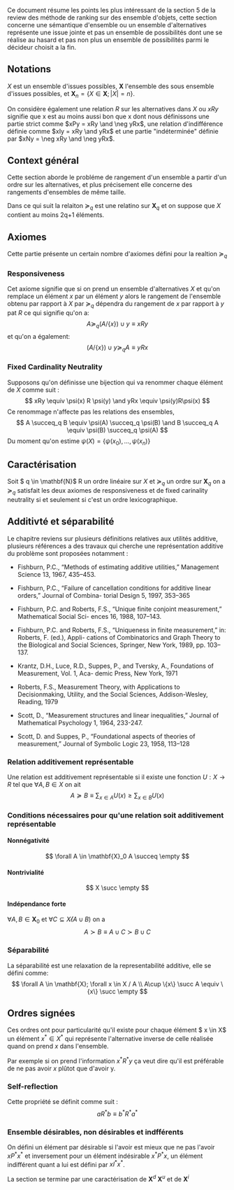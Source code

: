 Ce document résume les points les plus intéressant de la section 5 de la review des méthode de ranking sur des ensemble d'objets, cette section concerne une sémantique d'ensemble ou un ensemble d'alternatives représente une issue jointe et pas un ensemble de possibilités dont une se réalise au hasard et pas non plus un ensemble de possibilités parmi le décideur choisit a la fin.

## Notations

$X$ est un ensemble d'issues possibles, $\mathbf{X}$ l'ensemble des sous ensemble d'issues possibles, et $\mathbf{X}_n = \{X \in \mathbf{X}; |X| = n\}$.

On considère également une relation $R$ sur les alternatives dans $X$ ou $xRy$ signifie que x est au moins aussi bon que x dont nous définissons une partie strict comme $xPy = xRy \and \neg yRx$, une relation d'indifférence définie comme $xIy  = xRy \and yRx$ et une partie "indéterminée" définie par $xNy = \neg xRy \and \neg yRx$.

## Context général

Cette section aborde le probléme de rangement d'un ensemble a partir d'un ordre sur les alternatives, et plus précisement elle concerne des rangements d'ensembles de même taille.

Dans ce qui suit la relaiton $\succeq_q$ est une relatino sur $\mathbf{X}_q$ et on suppose que $X$ contient au moins 2q+1 éléments.

## Axiomes

Cette partie présente un certain nombre d'axiomes défini pour la realtion $\succeq_q$

### Responsiveness

Cet axiome signifie que si on prend un ensemble d'alternatives $X$ et qu'on remplace un élément $x$ par un élément $y$ alors le rangement de l'ensemble obtenu par rapport à $X$ par $\succeq_q$  dépendra du rangement de $x$ par rapport à $y$ pat $R$ ce qui signifie qu'on a:
$$
A \succeq_q (A / \{x\}) \cup y \equiv xRy
$$
et qu'on a également: 
$$
(A / \{x\}) \cup y  \succeq_q A \equiv yRx  
$$

### Fixed Cardinality Neutrality

Supposons qu'on définisse une bijection qui va renommer chaque élément de $X$ comme suit : 
$$
xRy \equiv \psi(x) R \psi(y) \and yRx \equiv \psi(y)R\psi(x)
$$
Ce renommage n'affecte pas les relations des ensembles, 
$$
A \succeq_q B \equiv \psi(A) \succeq_q \psi(B) \and  B \succeq_q A \equiv \psi(B) \succeq_q \psi(A) 
$$
Du moment qu'on estime $\psi(X) = \{\psi(x_0), ... , \psi(x_n)\}$

## Caractérisation

Soit $ q \in \mathbf{N}$ R un ordre linéaire sur $X$ et $\succeq_q$ un ordre sur $\mathbf{X}_q$ on  a $\succeq_q$ satisfait les deux axiomes de responsiveness et de fixed carinality neutrality si et seulement si c'est un ordre lexicographique.

## Additivté et séparabilité

Le chapitre reviens sur plusieurs définitions relatives aux utilités additive, plusieurs références a des travaux qui cherche une représentation additive du problème sont proposées notamment : 

- Fishburn, P.C., “Methods of estimating additive utilities,” Management Science 13, 1967, 435–453.
- Fishburn, P.C., “Failure of cancellation conditions for additive linear orders,” Journal of Combina-
  torial Design 5, 1997, 353–365

- Fishburn, P.C. and Roberts, F.S., “Unique finite conjoint measurement,” Mathematical Social Sci-
  ences 16, 1988, 107–143.
- Fishburn, P.C. and Roberts, F.S., “Uniqueness in finite measurement,” in: Roberts, F. (ed.), Appli-
  cations of Combinatorics and Graph Theory to the Biological and Social Sciences, Springer, New
  York, 1989, pp. 103–137.
- Krantz, D.H., Luce, R.D., Suppes, P., and Tversky, A., Foundations of Measurement, Vol. 1, Aca-
  demic Press, New York, 1971
- Roberts, F.S., Measurement Theory, with Applications to Decisionmaking, Utility, and the Social
  Sciences, Addison-Wesley, Reading, 1979
- Scott, D., “Measurement structures and linear inequalities,” Journal of Mathematical Psychology
  1, 1964, 233-247.
- Scott, D. and Suppes, P., “Foundational aspects of theories of measurement,” Journal of Symbolic
  Logic 23, 1958, 113–128

### Relation additivement représentable

Une relation est additivement représentable si il existe une fonction  $U : X \rightarrow R$ tel que $\forall A,B \in X$ on ait
$$
A \succeq B \equiv \sum_{x \in A}U(x) \geq \sum_{x \in B}U(x) 
$$

### Conditions nécessaires pour qu'une relation soit additivement représentable

#### Nonnégativité 

$$
\forall A \in \mathbf{X}_0 A \succeq \empty
$$

#### Nontrivialité

$$
X \succ \empty
$$

#### Indépendance forte

$\forall A,B \in \mathbf{X}_0$ et $\forall C \subseteq X \not (A \cup B)$ on a 
$$
A \succ B \equiv A \cup C \succ B \cup C
$$

### Séparabilité

La séparabilité est une relaxation de la representabilité additive, elle se défini comme: 
$$
\forall A \in \mathbf{X}; \forall x \in X / A \\ A\cup \{x\} \succ A \equiv \{x\} \succ \empty
$$

## Ordres signées

Ces ordres ont pour particularité qu'il existe pour chaque élément $ x \in X$ un élément $x^* \in X^*$ qui représente l'alternative inverse de celle réalisée quand on prend $x$ dans l'ensemble.

Par exemple si on prend l'information $x^*R^*y$ ça veut dire qu'il est préférable de ne pas avoir $x$ plûtot que d'avoir y.

### Self-reflection 

Cette propriété se définit comme suit : 
$$
a R^*b \equiv b^*R^*a^*
$$

### Ensemble désirables, non désirables et indfférents

On défini un élément par désirable si l'avoir est mieux que ne pas l'avoir $x P^* x^*$ et inversement pour un élément indésirable $x^*P^*x$, un élément indifférent quant a lui est défini par $x I^* x^*$.

La section se termine par une caractérisation de $\mathbf{X}^d$ $\mathbf{X}^u$ et de $\mathbf{X}^i$ 
